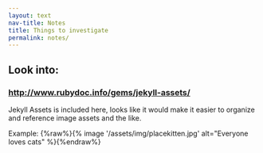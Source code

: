 ```yaml
---
layout: text
nav-title: Notes
title: Things to investigate
permalink: notes/
---
```


## Look into: 

### http://www.rubydoc.info/gems/jekyll-assets/

Jekyll Assets is included here, looks like it would make it easier to organize and reference image assets and the like. 

Example:
{%raw%}{% image '/assets/img/placekitten.jpg' alt="Everyone loves cats" %}{%endraw%}
